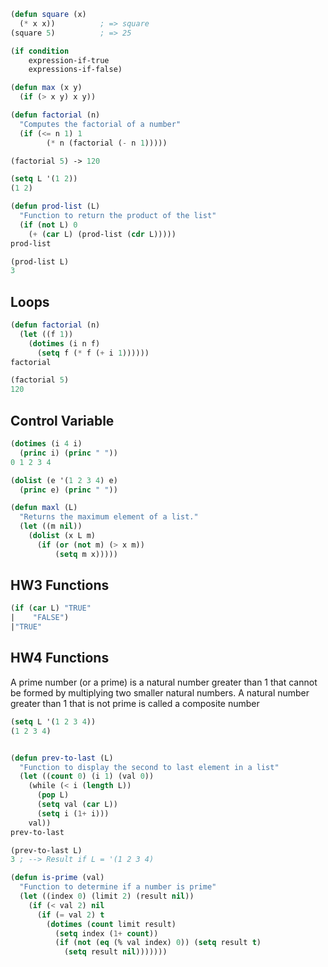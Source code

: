 ```lisp
(defun square (x)
  (* x x))          ; => square
(square 5)          ; => 25
```

```lisp
(if condition
    expression-if-true
    expressions-if-false)
```

```lisp
(defun max (x y)
  (if (> x y) x y))
```

```lisp
(defun factorial (n)
  "Computes the factorial of a number"
  (if (<= n 1) 1
        (* n (factorial (- n 1)))))

(factorial 5) -> 120
```

```lisp
(setq L '(1 2))
(1 2)

(defun prod-list (L)
  "Function to return the product of the list"
  (if (not L) 0
    (+ (car L) (prod-list (cdr L)))))
prod-list

(prod-list L)
3
```

## Loops

```lisp
(defun factorial (n)
  (let ((f 1))
    (dotimes (i n f)
      (setq f (* f (+ i 1))))))
factorial

(factorial 5)
120
```

## **Control Variable**

```lisp
(dotimes (i 4 i)
  (princ i) (princ " "))
0 1 2 3 4
```

```lisp
(dolist (e '(1 2 3 4) e)
  (princ e) (princ " "))
```

```lisp
(defun maxl (L)
  "Returns the maximum element of a list."
  (let ((m nil))
    (dolist (x L m)
      (if (or (not m) (> x m))
          (setq m x)))))
```

## **HW3 Functions**

```lisp
(if (car L) "TRUE"
|    "FALSE")
|"TRUE"
```

## **HW4 Functions**

A prime number (or a prime) is a natural number greater than 1 that cannot be formed by multiplying two smaller natural numbers. A natural number greater than 1 that is not prime is called a composite number

```lisp
(setq L '(1 2 3 4))
(1 2 3 4)


(defun prev-to-last (L)
  "Function to display the second to last element in a list"
  (let ((count 0) (i 1) (val 0))
    (while (< i (length L))
      (pop L)
      (setq val (car L))
      (setq i (1+ i)))
    val))
prev-to-last

(prev-to-last L)
3 ; --> Result if L = '(1 2 3 4)
```

```lisp
(defun is-prime (val)
  "Function to determine if a number is prime"
  (let ((index 0) (limit 2) (result nil))
    (if (< val 2) nil
      (if (= val 2) t
        (dotimes (count limit result)
          (setq index (1+ count))
          (if (not (eq (% val index) 0)) (setq result t)
            (setq result nil)))))))

```
